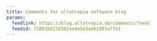 ```yaml
---
title: Comments for allotropia software blog
params:
  feedlink: https://blog.allotropia.de/comments/feed/
  feedid: 720836d13d362ae4e5e3aeb2883af741
---
```

